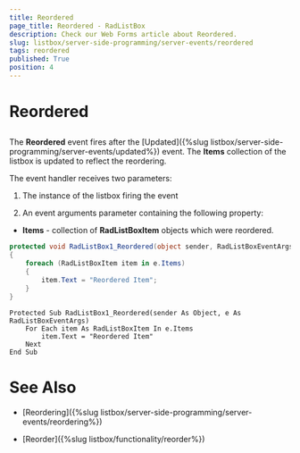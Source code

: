 ```yaml
---
title: Reordered
page_title: Reordered - RadListBox
description: Check our Web Forms article about Reordered.
slug: listbox/server-side-programming/server-events/reordered
tags: reordered
published: True
position: 4
---
```


# Reordered

## 

The **Reordered** event fires after the [Updated]({%slug listbox/server-side-programming/server-events/updated%}) event. The **Items** collection of the listbox is updated to reflect the reordering.

The event handler receives two parameters:

1. The instance of the listbox firing the event

2. An event arguments parameter containing the following property:

* **Items** - collection of **RadListBoxItem** objects which were reordered.


````C#
protected void RadListBox1_Reordered(object sender, RadListBoxEventArgs e)
{
	foreach (RadListBoxItem item in e.Items)
	{
		item.Text = "Reordered Item";
	}
}
````
````VB.NET
Protected Sub RadListBox1_Reordered(sender As Object, e As RadListBoxEventArgs)
	For Each item As RadListBoxItem In e.Items
		item.Text = "Reordered Item"
	Next
End Sub
````

# See Also

 * [Reordering]({%slug listbox/server-side-programming/server-events/reordering%})

 * [Reorder]({%slug listbox/functionality/reorder%})

